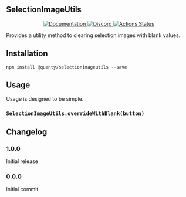 ## SelectionImageUtils
<div align="center">
  <a href="http://quenty.github.io/api/">
    <img src="https://img.shields.io/badge/docs-website-green.svg" alt="Documentation" />
  </a>
  <a href="https://discord.gg/mhtGUS8">
    <img src="https://img.shields.io/badge/discord-nevermore-blue.svg" alt="Discord" />
  </a>
  <a href="https://github.com/Quenty/NevermoreEngine/actions">
    <img src="https://github.com/Quenty/NevermoreEngine/workflows/lint/badge.svg" alt="Actions Status" />
  </a>
</div>

Provides a utility method to clearing selection images with blank values.

## Installation
```
npm install @quenty/selectionimageutils --save
```

## Usage
Usage is designed to be simple.

### `SelectionImageUtils.overrideWithBlank(button)`


## Changelog

### 1.0.0
Initial release

### 0.0.0
Initial commit
